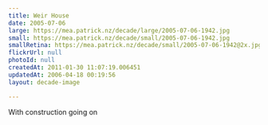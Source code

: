 ```yaml
---
title: Weir House
date: 2005-07-06
large: https://mea.patrick.nz/decade/large/2005-07-06-1942.jpg
small: https://mea.patrick.nz/decade/small/2005-07-06-1942.jpg
smallRetina: https://mea.patrick.nz/decade/small/2005-07-06-1942@2x.jpg
flickrUrl: null
photoId: null
createdAt: 2011-01-30 11:07:19.006451
updatedAt: 2006-04-18 00:19:56
layout: decade-image

---
```

With construction going on
